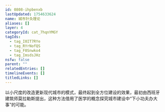```yaml
---
id: 0808-ihpbenxb
lastUpdated: 1754633624
name: 城市针灸理论
aliases: []
layer: 4
categoryId: cat_7hqnYMGY
tagIds:
  - tag_I0IT7RYe
  - tag_RYrNofQS
  - tag_F0Snwko4
  - tag_ImsdsJHz
nsfw: false
parent: ""
relatedEntries: []
timelineEvents: []
titledLinks: []
---
```


以小尺度的改造更新现代城市的模式，最终起到全方位建设的效果，最初由西班牙建筑师莫拉勒斯提出，这种方法借用了医学的概念探究城市建设中“下小功夫办大事”的可能。